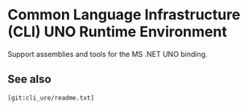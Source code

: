 # Common Language Infrastructure (CLI) UNO Runtime Environment

Support assemblies and tools for the MS .NET UNO binding.

## See also

`[git:cli_ure/readme.txt]`
